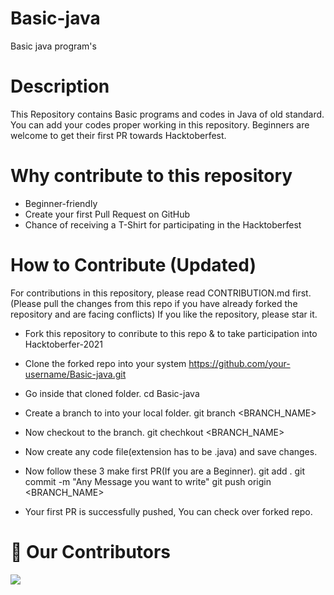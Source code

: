 # Basic-java
Basic java program's

# Description

This Repository contains Basic programs and codes in Java of old standard.
You can add your codes proper working in this repository. Beginners are welcome to get their first PR towards Hacktoberfest.

# Why contribute to this repository
* Beginner-friendly
* Create your first Pull Request on GitHub
* Chance of receiving a T-Shirt for participating in the Hacktoberfest
# How to Contribute (Updated)
For contributions in this repository, please read CONTRIBUTION.md first. (Please pull the changes from this repo if you have already forked the repository and are facing conflicts) If you like the repository, please star it.

* Fork this repository to conribute to this repo & to take participation into Hacktoberfer-2021
* Clone the forked repo into your system
    https://github.com/your-username/Basic-java.git

* Go inside that cloned folder.
    cd Basic-java

* Create a branch to into your local folder.
    git branch <BRANCH_NAME>

* Now checkout to the branch.
    git chechkout <BRANCH_NAME>

* Now create any code file(extension has to be .java) and save changes.

* Now follow these 3 make first PR(If you are a Beginner).
    git add .
    git commit -m "Any Message you want to write"
    git push origin <BRANCH_NAME>

*  Your first PR is successfully pushed, You can check over forked repo.


# :handshake: Our Contributors
<a href="https://github.com/Swatigupta-droid/Basic-java/graphs/contributors">
  <img src="https://contrib.rocks/image?repo=Swatigupta-droid/Basic-java" />
</a>

